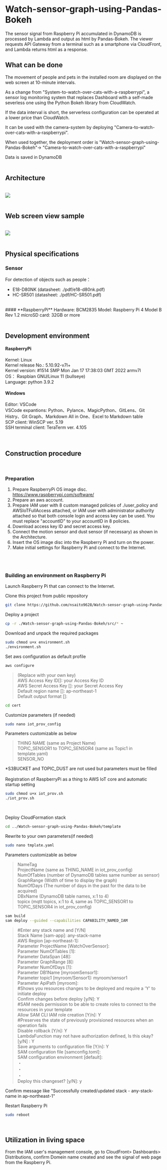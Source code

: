 # Watch-sensor-graph-using-Pandas-Bokeh
The sensor signal from Raspberry Pi accumulated in DynamoDB is processed by Lambda and output as html by Pandas-Bokeh.  The viewer requests API Gateway from a terminal such as a smartphone via CloudFront, and Lambda returns html as a response.


## **What can be done**
The movement of people and pets in the installed room are displayed on the web screen at 10-minute intervals.  

As a change from "System-to-watch-over-cats-with-a-raspberrypi", a sensor log monitoring system that replaces Dashboard with a self-made severless one using the Python Bokeh library from CloudWatch.  

If the data interval is short, the serverless configuration can be operated at a lower price than CloudWatch.  

It can be used with the camera-system by deploying "Camera-to-watch-over-cats-with-a-raspberrypi". 

When used together, the deployment order is "Watch-sensor-graph-using-Pandas-Bokeh"-> "Camera-to-watch-over-cats-with-a-raspberrypi"  

Data is saved in DynamoDB
<br>
<br>

## **Architecture**
<br />
<img src="img/architecture_serverless.PNG">
<br />
<br />

## **Web screen view sample**
<br />
<img src="img/Bokeh_dashboard.PNG">
<br />
<br />

## **Physical specifications**
### **Sensor**

For detection of objects such as people：  
* E18-D80NK  (datasheet: ./pdf/e18-d80nk.pdf)  
* HC-SR501  (datasheet: ./pdf/HC-SR501.pdf)  
<br>
#### **RaspberryPi**
Hardware: BCM2835  
Model: Raspberry Pi 4 Model B Rev 1.2  
microSD card: 32GB or more
<br>
<br />

## **Development environment**
#### **RaspberryPi**
Kernel: Linux    
Kernel release No.: 5.10.92-v7l+   
Kernel version: #1514 SMP Mon Jan 17 17:38:03 GMT 2022 armv7l  
OS： Raspbian GNU/Linux 11 (bullseye)  
Language: python 3.9.2
#### **Windows**
Editor: VSCode  
VSCode expantions: Python、Pylance、MagicPython、GitLens、Git Histry、Git Graph、Markdown All in One、Excel to Markdown table  
SCP client: WinSCP ver. 5.19  
SSH terminal client: TeraTerm ver. 4.105  
<br>
<br>

## **Construction procedure**
<br>

### **Preparation**
1.  Prepare RaspberryPi OS image disc.  https://www.raspberrypi.com/software/
2.  Prepare an aws account.
3.  Prepare IAM user with 8 custom managed policies of ./user_policy and AWSIoTFullAccess attached, or IAM user with administrator authority attached so that both console login and access key can be used.  You must replace "accountID" to your accountID in 8 policies.
4. Download access key ID and secret access key.
5. Connect the motion sensor and dust sensor (if necessary) as shown in the Architecture.
6. Insert the OS image disc into the Raspberry Pi and turn on the power.
7. Make initial settings for Raspberry Pi and connect to the Internet.
<br>
<br>

### **Building an environment on Raspberry Pi**
Launch Raspberry Pi that can connect to the Internet.  
  
  
Clone this project from public repository
```sh  
git clone https://github.com/nsaito9628/Watch-sensor-graph-using-Pandas-Bokeh.git  
```

Deploy a project  
``` sh
cp -r ./Watch-sensor-graph-using-Pandas-Bokeh/src/* ~
```

Download and unpack the required packages
```sh
sudo chmod u+x environment.sh
./environment.sh
```
  
Set aws configuration as default profile  
```sh
aws configure   
```
>(Replace with your own key)  
    AWS Access Key ID[]: your Access Key ID  
    AWS Secret Access Key []: your Secret Access Key  
    Default region name []: ap-northeast-1  
    Default output format []:  


``` sh
cd cert
```
Customize parameters (if needed)  
``` sh
sudo nano iot_prov_config
```

Parameters customizable as below 
>THING NAME (same as Project Name)  
TOPIC_SENSOR1 to TOPIC_SENSOR4 (same as Topic1 in template.yaml)   
SENSOR_NO  

*S3BUCKET and TOPIC_DUST are not used but parameters must be filled  
<br>
Registration of RaspberryPi as a thing to AWS IoT core and automatic startup setting
```sh
sudo chmod u+x iot_prov.sh
./iot_prov.sh
```  
<br>

Deploy CloudFormation stack    
```sh
cd ../Watch-sensor-graph-using-Pandas-Bokeh/template
```
Rewrite to your own parameters(if needed)  
```sh
sudo nano tmplate.yaml   
```
  
Parameters customizable as below  
>NameTag  
ProjectName (same as THING_NAME in iot_prov_config)  
NumOfTables (number of DynamoDB tables same number as sensor)  
GraphRange (Width of time to display the graph)  
NumOfDays (The number of days in the past for the data to be acquired)  
DBxName (DynamoDB table names, x:1 to 4)  
topicx (mqtt topics, x:1 to 4, same as TOPIC_SENSOR1 to TOPIC_SENSOR4 in iot_prov_config)  


```sh
sam build
sam deploy --guided --capabilities CAPABILITY_NAMED_IAM
```
>#Enter any stack name and [Y/N]  
    Stack Name [sam-app]: any-stack-name  
    AWS Region [ap-northeast-1]:   
    Parameter ProjectName [WatchOverSensor]:   
    Parameter NumOfTables [1]:   
    Parameter DataSpan [48]:   
    Parameter GraphRange [8]:   
    Parameter NumOfDays [1]:   
    Parameter DB1Name [myroomSensor1]:   
    Parameter topic1 [myroom/Sensor1]: myroom/sensor1  
    Parameter ApiPath [myroom]:   
    #Shows you resources changes to be deployed and require a 'Y' to initiate deploy  
    Confirm changes before deploy [y/N]: Y  
    #SAM needs permission to be able to create roles to connect to the resources in your template  
    Allow SAM CLI IAM role creation [Y/n]: Y  
    #Preserves the state of previously provisioned resources when an operation fails  
    Disable rollback [Y/n]: Y  
    LambdaFunction may not have authorization defined, Is this okay? [y/N]  : Y  
    Save arguments to configuration file [Y/n]: Y  
    SAM configuration file [samconfig.toml]:   
    SAM configuration environment [default]:   
    ・  
    ・  
    ・  
    Deploy this changeset? [y/N]: y  

Confirm message like "Successfully created/updated stack - any-stack-name in ap-northeast-1"  
  
Restart Raspberry Pi
```sh
sudo reboot   
```
<br>

## **Utilization in living space** ##

From the IAM user's management console, go to CloudFront> Dashboards> Distributions, confirm Domein name created and see the signal of web page from the Raspberry Pi.